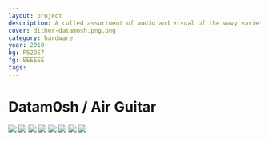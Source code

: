 ```yaml
---
layout: project
description: A colled assortment of audio and visual of the wavy variety
cover: dither-datamosh.png.png
category: hardware
year: 2018
bg: F52DE7
fg: EEEEEE
tags:
---
```


# Datam0sh / Air Guitar

<img src="/assets/img/work/datamosh/001.png">
<img src="/assets/img/work/datamosh/002.png">
<img src="/assets/img/work/datamosh/004.png">
<img src="/assets/img/work/datamosh/005.png">
<img src="/assets/img/work/datamosh/006.png">
<img src="/assets/img/work/datamosh/007.png">
<img src="/assets/img/work/datamosh/008.png">

<img src="/assets/img/work/datamosh/Schematic_Air-Guitar_Sheet-1_20181206134818.png">
